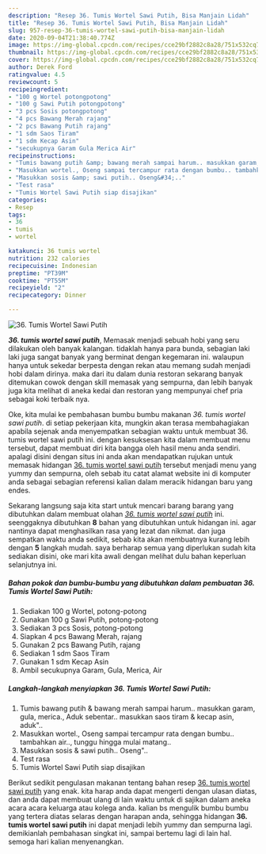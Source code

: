 ```yaml
---
description: "Resep 36. Tumis Wortel Sawi Putih, Bisa Manjain Lidah"
title: "Resep 36. Tumis Wortel Sawi Putih, Bisa Manjain Lidah"
slug: 957-resep-36-tumis-wortel-sawi-putih-bisa-manjain-lidah
date: 2020-09-04T21:38:40.774Z
image: https://img-global.cpcdn.com/recipes/cce29bf2882c8a28/751x532cq70/36-tumis-wortel-sawi-putih-foto-resep-utama.jpg
thumbnail: https://img-global.cpcdn.com/recipes/cce29bf2882c8a28/751x532cq70/36-tumis-wortel-sawi-putih-foto-resep-utama.jpg
cover: https://img-global.cpcdn.com/recipes/cce29bf2882c8a28/751x532cq70/36-tumis-wortel-sawi-putih-foto-resep-utama.jpg
author: Derek Ford
ratingvalue: 4.5
reviewcount: 5
recipeingredient:
- "100 g Wortel potongpotong"
- "100 g Sawi Putih potongpotong"
- "3 pcs Sosis potongpotong"
- "4 pcs Bawang Merah rajang"
- "2 pcs Bawang Putih rajang"
- "1 sdm Saos Tiram"
- "1 sdm Kecap Asin"
- "secukupnya Garam Gula Merica Air"
recipeinstructions:
- "Tumis bawang putih &amp; bawang merah sampai harum.. masukkan garam, gula, merica., Aduk sebentar.. masukkan saos tiram &amp; kecap asin, aduk&#34;.."
- "Masukkan wortel., Oseng sampai tercampur rata dengan bumbu.. tambahkan air.., tunggu hingga mulai matang.."
- "Masukkan sosis &amp; sawi putih.. Oseng&#34;.."
- "Test rasa"
- "Tumis Wortel Sawi Putih siap disajikan"
categories:
- Resep
tags:
- 36
- tumis
- wortel

katakunci: 36 tumis wortel 
nutrition: 232 calories
recipecuisine: Indonesian
preptime: "PT39M"
cooktime: "PT55M"
recipeyield: "2"
recipecategory: Dinner

---
```



![36. Tumis Wortel Sawi Putih](https://img-global.cpcdn.com/recipes/cce29bf2882c8a28/751x532cq70/36-tumis-wortel-sawi-putih-foto-resep-utama.jpg)

<b><i>36. tumis wortel sawi putih</i></b>, Memasak menjadi sebuah hobi yang seru dilakukan oleh banyak kalangan. tidaklah hanya para bunda, sebagian laki laki juga sangat banyak yang berminat dengan kegemaran ini. walaupun hanya untuk sekedar berpesta dengan rekan atau memang sudah menjadi hobi dalam dirinya. maka dari itu dalam dunia restoran sekarang banyak ditemukan cowok dengan skill memasak yang sempurna, dan lebih banyak juga kita melihat di aneka kedai dan restoran yang mempunyai chef pria sebagai koki terbaik nya.



Oke, kita mulai ke pembahasan bumbu bumbu makanan <i>36. tumis wortel sawi putih</i>. di setiap pekerjaan kita, mungkin akan terasa membahagiakan apabila sejenak anda menyempatkan sebagian waktu untuk membuat 36. tumis wortel sawi putih ini. dengan kesuksesan kita dalam membuat menu tersebut, dapat membuat diri kita bangga oleh hasil menu anda sendiri. apalagi disini dengan situs ini anda akan mendapatkan rujukan untuk memasak hidangan <u>36. tumis wortel sawi putih</u> tersebut menjadi menu yang yummy dan sempurna, oleh sebab itu catat alamat website ini di komputer anda sebagai sebagian referensi kalian dalam meracik hidangan baru yang endes.


Sekarang langsung saja kita start untuk mencari barang barang yang dibutuhkan dalam membuat olahan <u><i>36. tumis wortel sawi putih</i></u> ini. seenggaknya dibutuhkan <b>8</b> bahan yang dibutuhkan untuk hidangan ini. agar nantinya dapat menghasilkan rasa yang lezat dan nikmat. dan juga sempatkan waktu anda sedikit, sebab kita akan membuatnya kurang lebih dengan <b>5</b> langkah mudah. saya berharap semua yang diperlukan sudah kita sediakan disini, oke mari kita awali dengan melihat dulu bahan keperluan selanjutnya ini.

<!--inarticleads1-->

##### Bahan pokok dan bumbu-bumbu yang dibutuhkan dalam pembuatan 36. Tumis Wortel Sawi Putih:

1. Sediakan 100 g Wortel, potong-potong
1. Gunakan 100 g Sawi Putih, potong-potong
1. Sediakan 3 pcs Sosis, potong-potong
1. Siapkan 4 pcs Bawang Merah, rajang
1. Gunakan 2 pcs Bawang Putih, rajang
1. Sediakan 1 sdm Saos Tiram
1. Gunakan 1 sdm Kecap Asin
1. Ambil secukupnya Garam, Gula, Merica, Air




<!--inarticleads2-->

##### Langkah-langkah menyiapkan 36. Tumis Wortel Sawi Putih:

1. Tumis bawang putih &amp; bawang merah sampai harum.. masukkan garam, gula, merica., Aduk sebentar.. masukkan saos tiram &amp; kecap asin, aduk&#34;..
1. Masukkan wortel., Oseng sampai tercampur rata dengan bumbu.. tambahkan air.., tunggu hingga mulai matang..
1. Masukkan sosis &amp; sawi putih.. Oseng&#34;..
1. Test rasa
1. Tumis Wortel Sawi Putih siap disajikan




Berikut sedikit pengulasan makanan tentang bahan resep <u>36. tumis wortel sawi putih</u> yang enak. kita harap anda dapat mengerti dengan ulasan diatas, dan anda dapat membuat ulang di lain waktu untuk di sajikan dalam aneka acara acara keluarga atau kolega anda. kalian bs mengulik bumbu bumbu yang tertera diatas selaras dengan harapan anda, sehingga hidangan <b>36. tumis wortel sawi putih</b> ini dapat menjadi lebih yummy dan sempurna lagi. demikianlah pembahasan singkat ini, sampai bertemu lagi di lain hal. semoga hari kalian menyenangkan.
